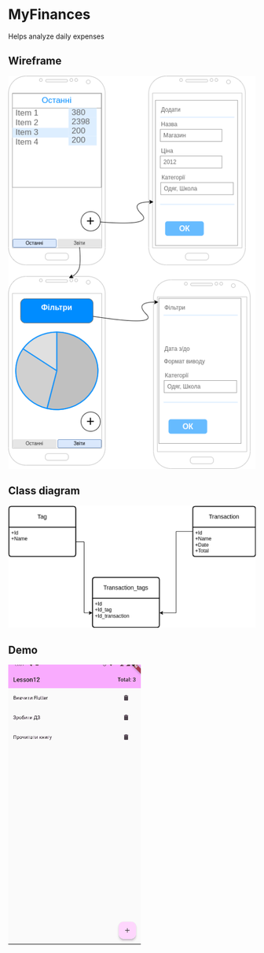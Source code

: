 # MyFinances
Helps analyze daily expenses

## Wireframe

![img.png](img.png)

## Class diagram

![img_1.png](img_1.png)

## Demo
![screens.gif](screens.gif)